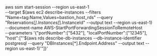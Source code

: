 aws ssm start-session --region us-east-1 \
--target $(aws ec2 describe-instances --filters "Name=tag:Name,Values=bastion_host_rds" --query "Reservations[*].Instances[*].InstanceId" --output text --region us-east-1) \
--document-name AWS-StartPortForwardingSessionToRemoteHost \
--parameters '{"portNumber":["5432"], "localPortNumber":["12345"], "host":["'$(aws rds describe-db-instances --db-instance-identifier postgresql --query "DBInstances[*].Endpoint.Address" --output text --region us-east-1)'"]}'